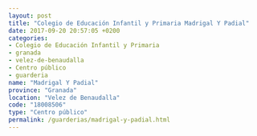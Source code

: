 ```yaml
---
layout: post
title: "Colegio de Educación Infantil y Primaria Madrigal Y Padial"
date: 2017-09-20 20:57:05 +0200
categories:
- Colegio de Educación Infantil y Primaria
- granada
- velez-de-benaudalla
- Centro público
- guarderia
name: "Madrigal Y Padial"
province: "Granada"
location: "Velez de Benaudalla"
code: "18008506"
type: "Centro público"
permalink: /guarderias/madrigal-y-padial.html
---
```


